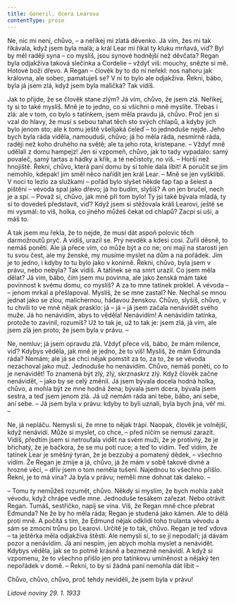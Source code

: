 ```yaml
---
title: Goneril, dcera Learova
contentType: prose
---
```


<section>

Ne, nic mi není, chůvo, – a neříkej mi zlatá děvenko. Já vím, žes mi tak říkávala, když jsem byla malá; a král Lear mi říkal ty kluku mrňavá, viď? Byl by měl raději syna – co myslíš, jsou synové hodnější než děvčata? Regan byla odjakživa taková slečinka a Cordelie – vždyť víš: mouchy, snězte si mě. Hotové boží dřevo. A Regan – člověk by to do ní neřekl: nos nahoru jak královna, ale sobec, pamatuješ se? V ní to bylo ale odjakživa. Řekni, bábo, byla já jsem zlá, když jsem byla maličká? Tak vidíš.

Jak to přijde, že se člověk stane zlým? Já vím, chůvo, že jsem zlá. Neříkej, ty si to také myslíš. Mně je to jedno, co si všichni o mně myslíte. Třebas i zlá: ale v tom, co bylo s tatínkem, jsem měla pravdu já, chůvo. Proč jen si vzal do hlavy, že musí s sebou tahat těch sto svých chlapů, a kdyby jich bylo jenom sto; ale k tomu ještě všelijaká čeleď – to jednoduše nejde. Jeho bych byla ráda viděla, namouduši, chůvo; já ho měla ráda, nesmírně ráda, raději než koho druhého na světě; ale ta jeho rota, kristepane. – Vždyť mně udělali z domu hampejz! Jen si vzpomeň, chůvo, jak to tady vypadalo: samý povaleč, samý tartas a hádky a křik, a té nečistoty, no víš. – Horší než hnojiště. Řekni, chůvo, která paní domu by si tohle dala líbit! A poručit se jim nemohlo, kdepak! jim směl něco nařídit jen král Lear. – Mně se jen vyšklíbli. V noci to lezlo za služkami – pořád bylo slyšet někde ťap ťap a šelest a pištění – vévoda spal jako dřevo; já ho budím, slyšíš? A on jen bručel, nech je a spi. – Považ si, chůvo, jak mně při tom bylo! Ty jsi také bývala mladá, ty si to dovedeš představit, viď? Když jsem si stěžovala králi Learovi, ještě se mi vysmál: to víš, holka, co jiného můžeš čekat od chlapů? Zacpi si uši, a máš to.

A tak jsem mu řekla, že to nejde, že musí dát aspoň polovic těch darmožroutů pryč. A vidíš, urazil se. Prý nevděk a kdesi cosi. Zuřil děsně, to nemáš ponětí. Ale já přece vím, co může být a co ne; oni mají na starosti jen tu svou čest, ale my ženské, my musíme myslet na dům a na pořádek. Jim je to jedno, i kdyby to tu bylo jako v konírně. Řekni, chůvo, byla jsem v právu, nebo nebyla? Tak vidíš. A tatínek se na smrt urazil. Co jsem měla dělat? Já vím, bábo, čím jsem mu povinna, ale jako ženská mám také povinnost k svému domu, co myslíš? A za to mne tatínek proklel. A vévoda – – jenom mrkal a přešlapoval. Myslíš, že se mne zastal? Ne. Nechal se mnou jednat jako se zlou, malichernou, hádavou ženskou. Chůvo, slyšíš, chůvo, v tu chvíli to ve mně nějak prasklo: já – já – já jsem začala nenávidět svého muže. Já ho nenávidím, abys to věděla! Nenávidím! A nenávidím tatínka, protože to zavinil, rozumíš? Už to tak je, už to tak je: jsem zlá, já vím, ale jsem zlá jen proto, že jsem byla v právu. –

Ne, nemluv; já jsem opravdu zlá. Vždyť přece víš, bábo, že mám milence, viď? Kdybys věděla, jak mně je jedno, že to víš! Myslíš, že mám Edmunda ráda? Nemám; ale já se chci nějak pomstít za to, za to, že se vévoda nezachoval jako muž. Jednoduše ho nenávidím. Chůvo, nemáš ponětí, co to je nenávidět! To znamená být zlý, zlý, skrznaskrz zlý. Když člověk začne nenávidět, – jako by se celý změnil. Já jsem bývala docela hodná holka, chůvo, a mohla být ze mne hodná žena; bývala jsem dcera, bývala jsem sestra, a teď jsem jenom zlá. Já už nemám ráda ani tebe, bábo, ani sebe, ani sebe. – Já jsem byla v právu: kdyby to byli uznali, byla bych jiná, věř mi. –

Ne, já nepláču. Nemysli si, že mne to nějak trápí. Naopak, člověk je volnější, když nenávidí. Může si myslet, co chce, – před ničím se nemusí zarazit. Vidíš, předtím jsem si netroufala vidět na svém muži, že je protivný, že je břichatý, že je bačkora, že se mu potí ruce; a teď to vidím. Teď vidím, že tatínek Lear je směšný tyran, že je bezzubý a pomatený dědek, – všechno vidím. Že Regan je zmije a já, chůvo, já že mám v sobě takové divné a hrozné věci, – dřív jsem o tom neměla tušení. Najednou to všechno přišlo. Řekni, je to má vina? Já byla v právu; neměli mne dohnat tak daleko. –

– Tomu ty nemůžeš rozumět, chůvo. Někdy si myslím, že bych mohla zabít vévodu, když chrápe vedle mne. Jednoduše tesákem zařezat. Nebo otrávit Regan. Tumáš, sestřičko, napij se vína. Víš, že Regan mně chce přebrat Edmunda? Ne že by ho měla ráda; Regan je studená jako kámen. Ale to dělá proti mně. A počítá s tím, že Edmund nějak odklidí toho trulanta vévodu a sám se zmocní trůnu po Learovi. Určitě je to tak, chůvo. Regan je teď vdova – ta ještěrka měla odjakživa štěstí. Ale nemysli si, to se jí nepodaří; já dávám pozor a nenávidím. Já ani nespím, jen abych mohla myslet a nenávidět. Kdybys věděla, jak se to potmě krásně a bezmezně nenávidí. A když si vzpomenu, že to všechno přišlo jen pro tatínkovu umíněnost a nějaký ten nepořádek v domě. – Řekni, to by si žádná paní nemohla dát líbit –

Chůvo, chůvo, chůvo, proč tehdy neviděli, že jsem byla v právu!

_Lidové noviny 29. 1. 1933_

</section>

[^1]: Votant (lat.) – přísedící u soudu. _Pozn. red_.

[^2]: Chlamyda (řec.) – plášť ve starém Řecku nošený přes levé rameno a sepnutý kovovou sponou. _Pozn. red_.

[^3]: Agora (řec.) – shromaždiště lidu. _Pozn. red_.

[^4]: Jednoroční beránci z jarního vrhu. _Pozn. red_.

[^5]: Megara – jedno z nejmocnějších starořeckých měst. _Pozn. red_.

[^6]: Boiótia – oblast středního Řecka. _Pozn. red_.

[^7]: Andres Boiótikoi – mužové boiótští. _Pozn. red_.

[^8]: Búlé (řec.) – poradní sbor se správní a soudní pravomocí. _Pozn. red_.

[^9]: Senonové – galský kmen, žijící mezi Loirou a Seinou. _Pozn. red_.

[^10]: Nunvář – zvěrokleštič. _Pozn. red_.

[^11]: Rabboni (aram.) – učiteli, mistře. _Pozn. red_.

[^12]: Synedrium/synedrion (řec.) – nejvyšší orgán moci v Judeji. _Pozn. red_.

[^13]: Hakeldama (aram.) – pohřebiště u Jeruzaléma pro cizozemce. _Pozn. red_.

[^14]: Virtus (lat.) – mužná cnost, ušlechtilost, síla, statečnost. _Pozn. red_.

[^15]: Augur (lat.) – ptakopravec, věštec předpovídající z letu ptáků. _Pozn. red_.

[^16]: O maličkosti se soudce nezajímá (velký duch nedbá malicherností). _Pozn. red_.

[^17]: Arián – člověk popírající Kristovo božství (přinesl ji Arius, alexandrijský, křesťanský kazatel). _Pozn. red_.

[^18]: Podestà vicegerente (ital.) – zástupce podesty (městského správního a soudního úředníka). _Pozn. red_.

[^19]: Karbunkul – tmavočervený drahokam (rubín, granát…). _Pozn. red_.

[^20]: Leporello – sluha, postava z Mozartovy opery Don Giovanni. _Pozn. red_.

[^21]: Exces in venere (lat.) – nestřídmost, výstřednost v pohlavním životě. _Pozn. red_.

[^22]: Albergo (ital.) – hostinec. _Pozn. red_.

[^23]: Nejdůstojnější blahorodí. _Pozn. red_.

[^24]: Vysoce vážený duchovní. _Pozn. red_.

[^25]: Scaligerové – šlechtický rod vládnoucí ve středověku. _Pozn. red_.

[^26]: Crapulone (ital.) – světák, zhýralec, opilec… _Pozn. red_.

[^27]: Vražedné přepadení. _Pozn. red_.

[^28]: Padouch. _Pozn. red_.

[^29]: Chlapec. _Pozn. red_.

[^30]: Zecchino – zlaťák, bývalá benátská zlatá mince. _Pozn. red_.

[^31]: Dělat honéry (z franc. honeur) – projevovat úctu, čest. _Pozn. red._

[^32]: Ať slouží. _Pozn. red._

[^33]: Kletba, nadávka (dosl. prase, vepř). _Pozn. red._

[^34]: Zatracený chlapík, darebák, lump. _Pozn. red._

[^35]: Hrome! _Pozn. red._

[^36]: Jak jste veliký! _Pozn. red._
